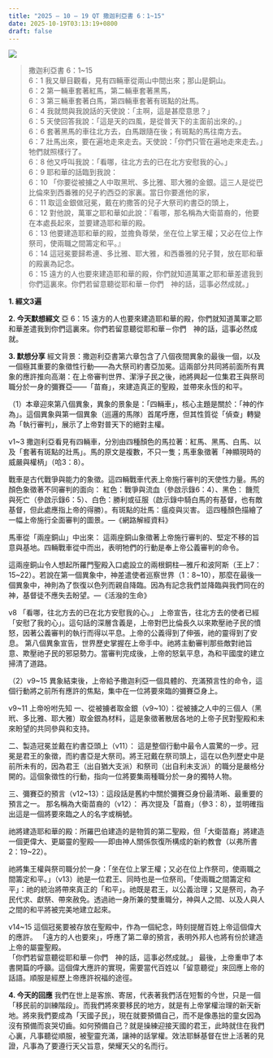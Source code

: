 ```yaml
---
title: "2025 – 10 – 19 QT 撒迦利亞書 6：1~15"
date: 2025-10-19T03:13:19+0800
draft: false
---
```


![](/images/qt.jpg)
> 撒迦利亞書 6：1~15  
> 6：1 我又舉目觀看，見有四輛車從兩山中間出來；那山是銅山。  
> 6：2 第一輛車套著紅馬，第二輛車套著黑馬，  
> 6：3 第三輛車套著白馬，第四輛車套著有斑點的壯馬。  
> 6：4 我就問與我說話的天使說：「主啊，這是甚麼意思？」  
> 6：5 天使回答我說：「這是天的四風，是從普天下的主面前出來的。」  
> 6：6 套著黑馬的車往北方去，白馬跟隨在後；有斑點的馬往南方去。  
> 6：7 壯馬出來，要在遍地走來走去。天使說：「你們只管在遍地走來走去。」牠們就照樣行了。  
> 6：8 他又呼叫我說：「看哪，往北方去的已在北方安慰我的心。」  
> 6：9 耶和華的話臨到我說：  
> 6：10 「你要從被擄之人中取黑玳、多比雅、耶大雅的金銀。這三人是從巴比倫來到西番雅的兒子約西亞的家裏。當日你要進他的家，  
> 6：11 取這金銀做冠冕，戴在約撒答的兒子大祭司約書亞的頭上，  
> 6：12 對他說，萬軍之耶和華如此說：『看哪，那名稱為大衛苗裔的，他要在本處長起來，並要建造耶和華的殿。  
> 6：13 他要建造耶和華的殿，並擔負尊榮，坐在位上掌王權；又必在位上作祭司，使兩職之間籌定和平。』  
> 6：14 這冠冕要歸希連、多比雅、耶大雅，和西番雅的兒子賢，放在耶和華的殿裏為記念。  
> 6：15 遠方的人也要來建造耶和華的殿，你們就知道萬軍之耶和華差遣我到你們這裏來。你們若留意聽從耶和華－你們　神的話，這事必然成就。」  



**1.  經文3遍**

**2. 今天默想經文**
亞 6：15 遠方的人也要來建造耶和華的殿，你們就知道萬軍之耶和華差遣我到你們這裏來。你們若留意聽從耶和華－你們　神的話，這事必然成就。  

**3. 默想分享**
經文背景：撒迦利亞書第六章包含了八個夜間異象的最後一個，以及一個極其重要的象徵性行動——為大祭司約書亞加冕。這兩部分共同將前面所有異象的應許推向高潮：在上帝審判世界、潔淨子民之後，祂將興起一位集君王與祭司職分於一身的彌賽亞——「苗裔」，來建造真正的聖殿，並帶來永恆的和平。

（1）本章迎來第八個異象，異象的景象是：「四輛車」，核心主題是關於：「神的作為」。這個異象與第一個異象（巡邏的馬隊）首尾呼應，但其性質從「偵查」轉變為「執行審判」，展示了上帝對普天下的絕對主權。

v1\~3 撒迦利亞看見有四輛車，分別由四種顏色的馬拉著：紅馬、黑馬、白馬、以及「套著有斑點的壯馬」。馬的原文是複數，不只一隻；馬車象徵著「神顯現時的威嚴與權柄」（哈3：8）。

戰車是古代戰爭與能力的象徵。這四輛戰車代表上帝施行審判的天使性力量。馬的顏色象徵著不同審判的面向：
紅色：戰爭與流血（參啟示錄6：4）、黑色： 饑荒與死亡（參啟示錄6：5）、白色：勝利或征服（啟示錄中騎白馬的有基督，也有敵基督，但此處應指上帝的得勝）。有斑點的壯馬：瘟疫與災害。 這四種顏色描繪了一幅上帝施行全面審判的圖景。—《網路解經資料》

馬車從「兩座銅山」中出來： 這兩座銅山象徵著上帝施行審判的、堅定不移的旨意與基地。四輛戰車從中而出，表明牠們的行動是奉上帝公義審判的命令。

這兩座銅山令人想起所羅門聖殿入口處設立的兩根銅柱—雅斤和波阿斯（王上7：15\~22）。若說在第一個異象中，神差遣使者巡察世界（1：8\~10），那麼在最後一個異象中，神則為了恢復以色列而親自降臨。因為有記念我們並降臨與我們同在的神，基督徒不應失去盼望。—《活潑的生命》

v8 「看哪，往北方去的已在北方安慰我的心。」 上帝宣告，往北方去的使者已經「安慰了我的心」。這句話的深層含義是，上帝對巴比倫長久以來欺壓祂子民的憤怒，因著公義審判的執行而得以平息。上帝的公義得到了伸張，祂的靈得到了安息。 第八個異象宣告，世界歷史掌握在上帝手中。祂將主動審判那些敵對祂旨意、欺壓祂子民的邪惡勢力。當審判完成後，上帝的怒氣平息，為和平國度的建立掃清了道路。

（2）v9\~15 異象結束後，上帝給予撒迦利亞一個具體的、充滿預言性的命令，這個行動將之前所有應許的焦點，集中在一位將要來臨的彌賽亞身上。

v9\~11 上帝吩咐先知
一、從被擄者取金銀（v9\~10）：從被擄之人中的三個人（黑玳、多比雅、耶大雅）取金銀為材料，這是象徵著散居各地的上帝子民對聖殿和未來盼望的共同參與和支持。  

二、製造冠冕並戴在約書亞頭上（v11）： 這是整個行動中最令人震驚的一步。冠冕是君王的象徵，而約書亞是大祭司。將王冠戴在祭司頭上，這在以色列歷史中是前所未有的，因為君王（出自猶大支派）和祭司（出自利未支派）的職分是嚴格分開的。這個象徵性的行動，指向一位將要集兩種職分於一身的獨特人物。

三、彌賽亞的預言（v12\~13）：這段話是舊約中關於彌賽亞身份最清晰、最重要的預言之一。
那名稱為大衛苗裔的（v12）： 再次提及「苗裔」（參3：8），並明確指出這是一個將要來臨之人的名字或稱號。

祂將建造耶和華的殿：所羅巴伯建造的是物質的第二聖殿，但「大衛苗裔」將建造一個更偉大、更屬靈的聖殿——即由神人關係恢復所構成的新約教會（以弗所書2：19\~22）。

祂將集王權與祭司職分於一身：「坐在位上掌王權；又必在位上作祭司，使兩職之間籌定和平。」（v13）祂是一位君王、同時也是一位祭司。「使兩職之間籌定和平」：祂的統治將帶來真正的「和平」。祂既是君王，以公義治理；又是祭司，為子民代求、獻祭、帶來赦免。透過祂一身所兼的雙重職分，神與人之間、以及人與人之間的和平將被完美地建立起來。

v14\~15  這個冠冕要被存放在聖殿中，作為一個紀念，時刻提醒百姓上帝這個偉大的應許。
「遠方的人也要來」，呼應了第二章的預言，表明外邦人也將有份於建造上帝的屬靈聖殿。  
「你們若留意聽從耶和華－你們　神的話，這事必然成就。」  最後，上帝重申了本書開篇的呼籲。這個偉大應許的實現，需要當代百姓以「留意聽從」來回應上帝的話語。順服是經歷上帝應許祝福的途徑。

**4. 今天的回應**
我們在世上是客旅、寄居，代表著我們活在短暫的今世，只是一個「移民前的訓練階段」。而我們將來要移民的地方，就是有上帝掌權治理的新天新地。將來我們要成為「天國子民」，現在就要預備自己，而不是像愚拙的童女因為沒有預備而哀哭切齒。如何預備自己？就是操練迎接天國的君王，此時就住在我們心裏，凡事聽從順服，被聖靈充滿，讓神的話掌權。效法耶穌基督在世上活著的見證，凡事為了要遵行天父旨意，榮耀天父的名而行。
